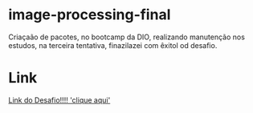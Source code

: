 # image-processing-final
Criaçaão de pacotes, no bootcamp da DIO, realizando manutenção nos estudos, na terceira tentativa, finazilazei com êxitol od desafio.

# Link
[Link do Desafio!!!! 'clique aqui'](https://web.dio.me/project/descomplicando-a-criacao-de-pacotes-de-processamento-de-imagens-em-python/learning/3d3925ad-7a05-4068-9cf9-7f3f7b18e99f?back=/track/cognizant-cloud-data-engineer-2&tab=undefined&moduleId=undefined)
